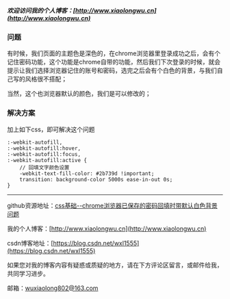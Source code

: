 ##### 欢迎访问我的个人博客：[http://www.xiaolongwu.cn](http://www.xiaolongwu.cn)
### 问题
有时候，我们页面的主题色是深色的，在chrome浏览器里登录成功之后，会有个记住密码功能，这个功能是chrome自带的功能，然后我们下次登录的时候，就会提示让我们选择浏览器记住的账号和密码，选完之后会有个白色的背景，与我们自己写的风格很不搭配；

当然，这个也浏览器默认的颜色，我们是可以修改的；

### 解决方案
加上如下css，即可解决这个问题

```
:-webkit-autofill,
:-webkit-autofill:hover,
:-webkit-autofill:focus,
:-webkit-autofill:active {
    // 回填文字颜色设置
    -webkit-text-fill-color: #2b739d !important;
    transition: background-color 5000s ease-in-out 0s;
}
```

---

github资源地址：[css基础--chrome浏览器已保存的密码回填时带默认白色背景问题](https://github.com/LeonWuV/FE-blog-repository/blob/master/css%E5%9F%BA%E7%A1%80/css%E5%9F%BA%E7%A1%80--chrome%E6%B5%8F%E8%A7%88%E5%99%A8%E5%B7%B2%E4%BF%9D%E5%AD%98%E7%9A%84%E5%AF%86%E7%A0%81%E5%9B%9E%E5%A1%AB%E6%97%B6%E5%B8%A6%E9%BB%98%E8%AE%A4%E7%99%BD%E8%89%B2%E8%83%8C%E6%99%AF%E9%97%AE%E9%A2%98.md)

我的个人博客：[http://www.xiaolongwu.cn](http://www.xiaolongwu.cn)

csdn博客地址：[https://blog.csdn.net/wxl1555](https://blog.csdn.net/wxl1555)

如果您对我的博客内容有疑惑或质疑的地方，请在下方评论区留言，或邮件给我，共同学习进步。

邮箱：wuxiaolong802@163.com